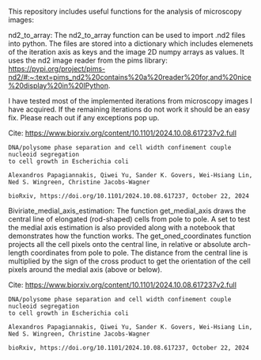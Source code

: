 This repository includes useful functions for the analysis of microscopy images:

nd2_to_array:
  The nd2_to_array function can be used to import .nd2 files into python. The files are stored into a dictionary which includes elemenets of the iteration axis as   keys and the image 2D numpy arrays as values. It uses the nd2 image reader from the pims library:
  https://pypi.org/project/pims-nd2/#:~:text=pims_nd2%20contains%20a%20reader%20for,and%20nice%20display%20in%20IPython.
  
  I have tested most of the implemented iterations from microscopy images I have acquired. If the remaining iterations do not work it should be an easy fix. Please reach out if any exceptions pop up.

  Cite:
    https://www.biorxiv.org/content/10.1101/2024.10.08.617237v2.full
    
    DNA/polysome phase separation and cell width confinement couple nucleoid segregation 
    to cell growth in Escherichia coli
    
    Alexandros Papagiannakis, Qiwei Yu, Sander K. Govers, Wei-Hsiang Lin,  Ned S. Wingreen, Christine Jacobs-Wagner
    
    bioRxiv, https://doi.org/10.1101/2024.10.08.617237, October 22, 2024

Biviriate_medial_axis_estimation:
  The function get_medial_axis draws the central line of elongated (rod-shaped) cells from pole to pole. A set to test the medial axis estimation is also provided along with a notebook that demonstrates how the function works. The get_oned_coordinates function projects all the cell pixels onto the central line,
  in relative or absolute arch-length coordinates from pole to pole. The distance from the central line is multiplied by the sign of the cross product to get the 
  orientation of the cell pixels around the medial axis (above or below).

  Cite:
    https://www.biorxiv.org/content/10.1101/2024.10.08.617237v2.full
    
    DNA/polysome phase separation and cell width confinement couple nucleoid segregation 
    to cell growth in Escherichia coli
    
    Alexandros Papagiannakis, Qiwei Yu, Sander K. Govers, Wei-Hsiang Lin,  Ned S. Wingreen, Christine Jacobs-Wagner
    
    bioRxiv, https://doi.org/10.1101/2024.10.08.617237, October 22, 2024

